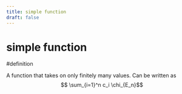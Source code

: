 ```yaml
---
title: simple function
draft: false
---
```

# simple function
#definition

A function that takes on only finitely many values. Can be written as
$$ \sum_{i=1}^n c_i \chi_{E_n}$$
